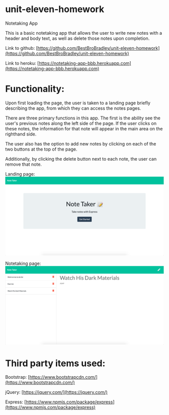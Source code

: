 # unit-eleven-homework

Notetaking App

This is a basic notetaking app that allows the user to write new notes with a header and body text, as well as delete those notes upon completion.

Link to github:
[https://github.com/BestBroBradley/unit-eleven-homework](https://github.com/BestBroBradley/unit-eleven-homework)

Link to heroku:
[https://notetaking-app-bbb.herokuapp.com](https://notetaking-app-bbb.herokuapp.com)

# Functionality:

Upon first loading the page, the user is taken to a landing page briefly describing the app, from which they can access the notes pages.

There are three primary functions in this app.  The first is the ability see the user's previous notes along the left side of the page.  If the user clicks on these notes, the information for that note will appear in the main area on the righthand side.

The user also has the option to add new notes by clicking on each of the two buttons at the top of the page.

Additionally, by clicking the delete button next to each note, the user can remove that note.

Landing page:
![Landing page](assets/landing-page.png)

Notetaking page:
![Notes page](assets/notes-page.png)

# Third party items used:

Bootstrap:
[https://www.bootstrapcdn.com/](https://www.bootstrapcdn.com/)

jQuery:
[https://jquery.com/](https://jquery.com/)

Express:
[https://www.npmjs.com/package/express](https://www.npmjs.com/package/express)